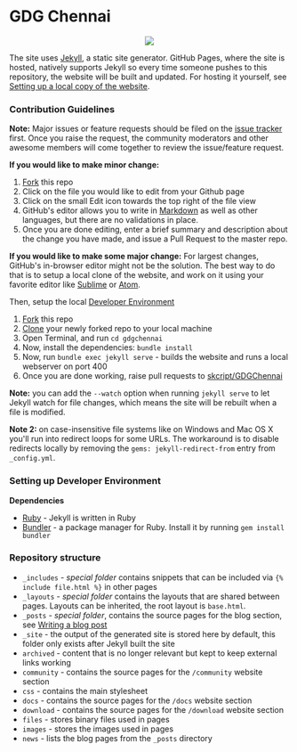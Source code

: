 # GDG Chennai

<p align="center"><img src="https://cloud.githubusercontent.com/assets/973265/16330372/5f9771f6-3a06-11e6-8d5e-5415ad51faaa.png" /></p>

The site uses [Jekyll](http://jekyllrb.com), a static site generator. GitHub Pages, where the site is hosted, natively supports Jekyll so every time someone pushes to this repository, the website will be built and updated. For hosting it yourself, see [Setting up a local copy of the website](#contribution-guidelines).

### Contribution Guidelines

**Note:** Major issues or feature requests should be filed on the [issue tracker](https://github.com/skcript/gdgchennai/issues) first. Once you raise the request, the community moderators and other awesome members will come together to review the issue/feature request.

**If you would like to make minor change:**
1. [Fork](https://help.github.com/articles/fork-a-repo/) this repo
2. Click on the file you would like to edit from your Github page
3. Click on the small Edit icon towards the top right of the file view
4. GitHub's editor allows you to write in [Markdown](https://guides.github.com/features/mastering-markdown/) as well as other languages, but there are no validations in place. 
5. Once you are done editing, enter a brief summary and description about the change you have made, and issue a Pull Request to the master repo.

**If you would like to make some major change:**
For largest changes, GitHub's in-browser editor might not be the solution. The best way to do that is to setup a local clone of the website, and work on it using your favorite editor like [Sublime](http://sublimetext.com) or [Atom](https://atom.io). 

Then, setup the local [Developer Environment](#setting-up-developer-environment)
1. [Fork](https://help.github.com/articles/fork-a-repo/) this repo
2. [Clone](https://help.github.com/articles/cloning-a-repository/) your newly forked repo to your local machine
3. Open Terminal, and run `cd gdgchennai`
4. Now, install the dependencies: `bundle install`
5. Now, run `bundle exec jekyll serve` - builds the website and runs a local webserver on port 400
6. Once you are done working, raise pull requests to [skcript/GDGChennai](https://github.com/skcript/gdgchennai)

**Note:** you can add the `--watch` option when running `jekyll serve` to let Jekyll watch for file changes, which means the site will be rebuilt when a file is modified.

**Note 2:** on case-insensitive file systems like on Windows and Mac OS X you'll run into redirect loops for some URLs. The workaround is to disable redirects locally by removing the `gems: jekyll-redirect-from` entry from `_config.yml`.

### Setting up Developer Environment

**Dependencies**

 - [Ruby](https://www.ruby-lang.org/) - Jekyll is written in Ruby
 - [Bundler](http://bundler.io/) - a package manager for Ruby. Install it by running `gem install bundler`
 
### Repository structure

 - `_includes` - *special folder* contains snippets that can be included via `{% include file.html %}` in other pages
 - `_layouts` - *special folder* contains the layouts that are shared between pages. Layouts can be inherited, the root layout is `base.html`.
 - `_posts` - *special folder*, contains the source pages for the blog section, see [Writing a blog post](#writing-a-blog-post)
 - `_site` - the output of the generated site is stored here by default, this folder only exists after Jekyll built the site
 - `archived` - content that is no longer relevant but kept to keep external links working
 - `community` - contains the source pages for the `/community` website section
 - `css` - contains the main stylesheet
 - `docs` - contains the source pages for the `/docs` website section
 - `download` - contains the source pages for the `/download` website section
 - `files` - stores binary files used in pages
 - `images` - stores the images used in pages
 - `news` - lists the blog pages from the `_posts` directory
